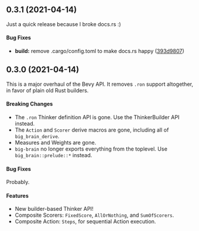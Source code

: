 <a name="0.3.1"></a>
## 0.3.1 (2021-04-14)

Just a quick release because I broke docs.rs :)

#### Bug Fixes

* **build:**  remove .cargo/config.toml to make docs.rs happy ([393d9807](https://github.com/zkat/big-brain/commit/393d9807576d21c7234667b1f9914f1886579bd0))


<a name="0.3.0"></a>
## 0.3.0 (2021-04-14)

This is a major overhaul of the Bevy API. It removes `.ron` support
altogether, in favor of plain old Rust builders.

#### Breaking Changes

* The `.ron` Thinker definition API is gone. Use the ThinkerBuilder API instead.
* The `Action` and `Scorer` derive macros are gone, including all of `big_brain_derive`.
* Measures and Weights are gone.
* `big-brain` no longer exports everything from the toplevel. Use `big_brain::prelude::*` instead.

#### Bug Fixes

Probably.

#### Features

* New builder-based Thinker API!
* Composite Scorers: `FixedScore`, `AllOrNothing`, and `SumOfScorers`.
* Composite Action: `Steps`, for sequential Action execution.
